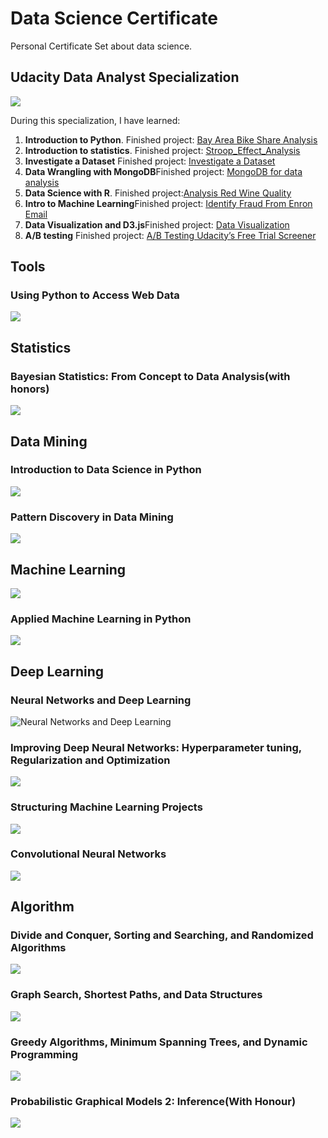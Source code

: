 # Data Science Certificate
Personal Certificate Set about data science.

## Udacity Data Analyst Specialization

![](https://github.com/LimberenceCheng/Udacity-DAND-Graduated/blob/master/certification.png)

During this specialization, I have learned:

1. **Introduction to Python**. Finished project: [Bay Area Bike Share Analysis](https://github.com/LimberenceCheng/Udacity-DAND-Graduated/blob/master/P0/Bay_Area_Bike_Share_Analysis.ipynb)
2. **Introduction to statistics**. Finished project: [Stroop_Effect_Analysis](https://github.com/LimberenceCheng/Udacity-DAND-Graduated/blob/master/P1/Stroop_Effect_Analysis.ipynb)
3. **Investigate a Dataset** Finished project: [Investigate a Dataset](https://github.com/LimberenceCheng/Udacity-DAND-Graduated/blob/master/P2/Investigate%20a%20Dataset.ipynb)
4. **Data Wrangling with MongoDB**Finished project: [MongoDB for data analysis](https://github.com/LimberenceCheng/Udacity-DAND-Graduated/blob/master/P3/MongoDB%20For%20Data%20Analysis.ipynb)
5. **Data Science with R**. Finished project:[Analysis Red Wine Quality](https://github.com/LimberenceCheng/Udacity-DAND-Graduated/blob/master/P4/wineQualityReds.rmd)
6. **Intro to Machine Learning**Finished project: [Identify Fraud From Enron Email](https://github.com/LimberenceCheng/Udacity-DAND-Graduated/blob/master/P5/final%20project/Identify%20Fraud%20from%20Enron%20Email.ipynb)
7. **Data Visualization and D3.js**Finished project: [Data Visualization](https://github.com/LimberenceCheng/Udacity-DAND-Graduated/tree/master/p6)
8. **A/B testing** Finished project: [A/B Testing Udacity’s Free Trial Screener](https://github.com/LimberenceCheng/Udacity-DAND-Graduated/tree/master/p7)

## Tools

### Using Python to Access Web Data

![](certificates/accesswebdata.png)

## Statistics

### Bayesian Statistics: From Concept to Data Analysis(with honors)

![](certificates/bayes.png)

## Data Mining

### Introduction to Data Science in Python

![](certificates/ds101.png)

### Pattern Discovery in Data Mining

![](certificates/pddm.png)

## Machine Learning

![](certificates/ml.png)

### Applied Machine Learning in Python

![](certificates/applied_ml.png)

## Deep Learning

### Neural Networks and Deep Learning

![Neural Networks and Deep Learning](certificates/dl1.png)

### Improving Deep Neural Networks: Hyperparameter tuning, Regularization and Optimization

![](certificates/dl2.png)

### Structuring Machine Learning Projects

![](certificates/dl3.png)

### Convolutional Neural Networks

![](certificates/cnn.png)

## Algorithm

### Divide and Conquer, Sorting and Searching, and Randomized Algorithms

![](certificates/Algorithm1.png)

### Graph Search, Shortest Paths, and Data Structures

![](certificates/Algorithm2.png)

### Greedy Algorithms, Minimum Spanning Trees, and Dynamic Programming

![](certificates/Algorithm3.png)

### Probabilistic Graphical Models 2: Inference(With Honour)

![](certificates/PGM2.png)
